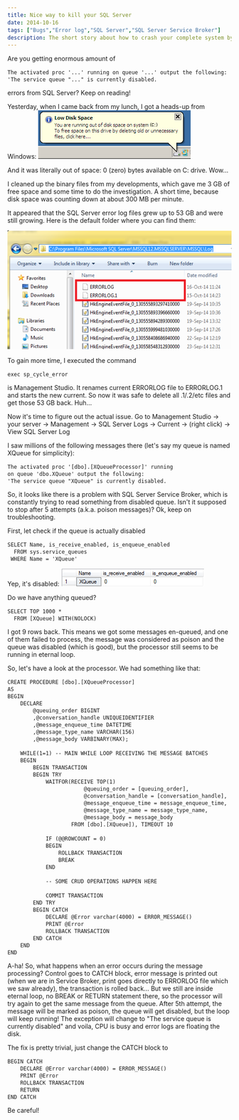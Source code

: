 ```yaml
---
title: Nice way to kill your SQL Server
date: 2014-10-16
tags: ["Bugs","Error log","SQL Server","SQL Server Service Broker"]
description: The short story about how to crash your complete system by missing one line of code in SQL Server stored procedure.
---
```


Are you getting enormous amount of

    The activated proc '...' running on queue '...' output the following:
    'The service queue "..." is currently disabled.

errors from SQL Server? Keep on reading!

Yesterday, when I came back from my lunch, I got a heads-up from Windows:
![Low disk space](low-disk-space.gif)

And it was literally out of space: 0 (zero) bytes available on C: drive. Wow...

I cleaned up the binary files from my developments, which gave me 3 GB of free space and some time to do the investigation. A short time, because disk space was counting down at about 300 MB per minute.

It appeared that the SQL Server error log files grew up to 53 GB and were still growing. Here is the default folder where you can find them:

![SQL Server error log](errorlog.png)

To gain more time, I executed the command

    exec sp_cycle_error

is Management Studio. It renames current ERRORLOG file to ERRORLOG.1 and starts the new current. So now it was safe to delete all .1/.2/etc files and get those 53 GB back. Huh...

Now it's time to figure out the actual issue. Go to Management Studio -> your server -> Management -> SQL Server Logs -> Current -> (right click) -> View SQL Server Log

I saw millions of the following messages there (let's say my queue is named XQueue for simplicity):

    The activated proc '[dbo].[XQueueProcessor]' running
    on queue 'dbo.XQueue' output the following:
    'The service queue "XQueue" is currently disabled.

So, it looks like there is a problem with SQL Server Service Broker, which is constantly trying to read something from disabled queue. Isn't it supposed to stop after 5 attempts (a.k.a. poison messages)? Ok, keep on troubleshooting.

First, let check if the queue is actually disabled

    SELECT Name, is_receive_enabled, is_enqueue_enabled
      FROM sys.service_queues
     WHERE Name = 'XQueue'

Yep, it's disabled:
![XQueue disabled](qdisabled.png)

Do we have anything queued?

    SELECT TOP 1000 *
      FROM [XQueue] WITH(NOLOCK)

I got 9 rows back. This means we got some messages en-queued, and one of them failed to process, the message was considered as poison and the queue was disabled (which is good), but the processor still seems to be running in eternal loop.

So, let's have a look at the processor. We had something like that:

    CREATE PROCEDURE [dbo].[XQueueProcessor]
    AS
    BEGIN
        DECLARE
            @queuing_order BIGINT
            ,@conversation_handle UNIQUEIDENTIFIER
            ,@message_enqueue_time DATETIME
            ,@message_type_name VARCHAR(156)
            ,@message_body VARBINARY(MAX);

        WHILE(1=1) -- MAIN WHILE LOOP RECEIVING THE MESSAGE BATCHES
        BEGIN
            BEGIN TRANSACTION
            BEGIN TRY
                WAITFOR(RECEIVE TOP(1)
                            @queuing_order = [queuing_order],
                            @conversation_handle = [conversation_handle],
                            @message_enqueue_time = message_enqueue_time,
                            @message_type_name = message_type_name,
                            @message_body = message_body
                        FROM [dbo].[XQueue]), TIMEOUT 10

                IF (@@ROWCOUNT = 0)
                BEGIN
                    ROLLBACK TRANSACTION
                    BREAK
                END

                -- SOME CRUD OPERATIONS HAPPEN HERE

                COMMIT TRANSACTION
            END TRY
            BEGIN CATCH
                DECLARE @Error varchar(4000) = ERROR_MESSAGE()
                PRINT @Error
                ROLLBACK TRANSACTION
            END CATCH
        END
    END

A-ha! So, what happens when an error occurs during the message processing? Control goes to CATCH block, error message is printed out (when we are in Service Broker, print goes directly to ERRORLOG file which we saw already), the transaction is rolled back... But we still are inside eternal loop, no BREAK or RETURN statement there, so the processor will try again to get the same message from the queue. After 5th attempt, the message will be marked as poison, the queue will get disabled, but the loop will keep running! The exception will change to "The service queue is currently disabled" and voila, CPU is busy and error logs are floating the disk.

The fix is pretty trivial, just change the CATCH block to

    BEGIN CATCH
        DECLARE @Error varchar(4000) = ERROR_MESSAGE()
        PRINT @Error
        ROLLBACK TRANSACTION
        RETURN
    END CATCH

Be careful!